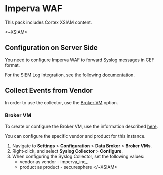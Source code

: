 # Imperva WAF

This pack includes Cortex XSIAM content.

<~XSIAM>

## Configuration on Server Side

You need to configure Imperva WAF to forward Syslog messages in CEF format.

For the SIEM Log integration, see the following [documentation](https://docs.imperva.com/bundle/cloud-application-security/page/siem-log-configuration.htm).

## Collect Events from Vendor

In order to use the collector, use the [Broker VM](#broker-vm) option.

### Broker VM

To create or configure the Broker VM, use the information described [here](https://docs-cortex.paloaltonetworks.com/r/Cortex-XDR/Cortex-XDR-Pro-Administrator-Guide/Set-up-Broker-VM).

You can configure the specific vendor and product for this instance.


1. Navigate to **Settings** > **Configuration** > **Data Broker** > **Broker VMs**. 
2. Right-click, and select **Syslog Collector** > **Configure**.
3. When configuring the Syslog Collector, set the following values:
   - vendor as vendor - imperva_inc_
   - product as product - securesphere
</~XSIAM>